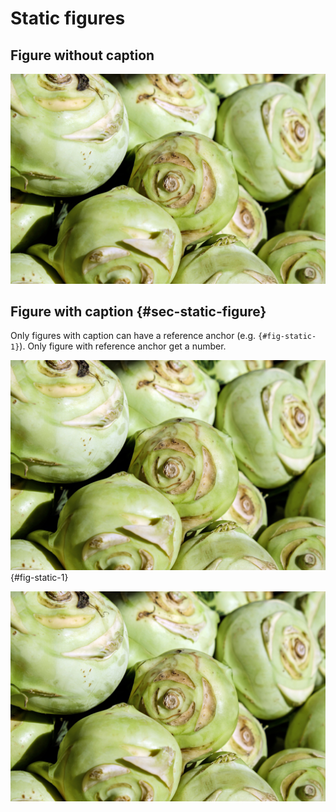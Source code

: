 # Static figures

## Figure without caption

![](kohlrabi-2266665-klein.jpg)

## Figure with caption {#sec-static-figure}

Only figures with caption can have a reference anchor (e.g. `{#fig-static-1}`). 
Only figure with reference anchor get a number.

![Figure caption with reference anchor](kohlrabi-2266665-klein.jpg){#fig-static-1}

![Figure caption without reference anchor](kohlrabi-2266665-klein.jpg)
